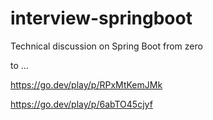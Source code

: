 # interview-springboot
Technical discussion on Spring Boot from zero

 to ...


https://go.dev/play/p/RPxMtKemJMk

https://go.dev/play/p/6abTO45cjyf
